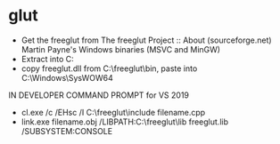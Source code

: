 # glut

- Get the freeglut from The freeglut Project :: About (sourceforge.net)
Martin Payne's Windows binaries (MSVC and MinGW)
- Extract into C: 
- copy freeglut.dll from C:\freeglut\bin\, paste into C:\Windows\SysWOW64

IN DEVELOPER COMMAND PROMPT for VS 2019
- cl.exe /c /EHsc /I C:\freeglut\include filename.cpp
- link.exe filename.obj /LIBPATH:C:\freeglut\lib freeglut.lib /SUBSYSTEM:CONSOLE
